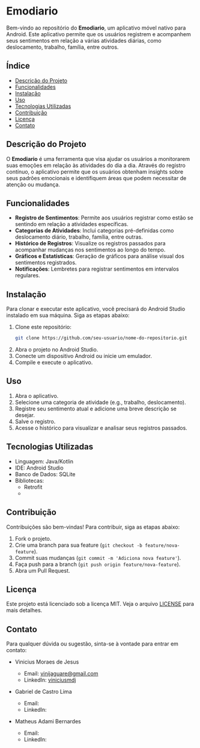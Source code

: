 # Emodiario

Bem-vindo ao repositório do **Emodiario**, um aplicativo móvel nativo para Android. Este aplicativo permite que os usuários registrem e acompanhem seus sentimentos em relação a várias atividades diárias, como deslocamento, trabalho, família, entre outros.

## Índice

- [Descrição do Projeto](#descrição-do-projeto)
- [Funcionalidades](#funcionalidades)
- [Instalação](#instalação)
- [Uso](#uso)
- [Tecnologias Utilizadas](#tecnologias-utilizadas)
- [Contribuição](#contribuição)
- [Licença](#licença)
- [Contato](#contato)

## Descrição do Projeto

O **Emodiario** é uma ferramenta que visa ajudar os usuários a monitorarem suas emoções em relação às atividades do dia a dia. Através do registro contínuo, o aplicativo permite que os usuários obtenham insights sobre seus padrões emocionais e identifiquem áreas que podem necessitar de atenção ou mudança.

## Funcionalidades

- **Registro de Sentimentos**: Permite aos usuários registrar como estão se sentindo em relação a atividades específicas.
- **Categorias de Atividades**: Inclui categorias pré-definidas como deslocamento diário, trabalho, família, entre outras.
- **Histórico de Registros**: Visualize os registros passados para acompanhar mudanças nos sentimentos ao longo do tempo.
- **Gráficos e Estatísticas**: Geração de gráficos para análise visual dos sentimentos registrados.
- **Notificações**: Lembretes para registrar sentimentos em intervalos regulares.

## Instalação

Para clonar e executar este aplicativo, você precisará do Android Studio instalado em sua máquina. Siga as etapas abaixo:

1. Clone este repositório:
   ```bash
   git clone https://github.com/seu-usuario/nome-do-repositorio.git


2. Abra o projeto no Android Studio.
3. Conecte um dispositivo Android ou inicie um emulador.
4. Compile e execute o aplicativo.
   
## Uso

1. Abra o aplicativo.
2. Selecione uma categoria de atividade (e.g., trabalho, deslocamento).
3. Registre seu sentimento atual e adicione uma breve descrição se desejar.
4. Salve o registro.
5. Acesse o histórico para visualizar e analisar seus registros passados.
   
## Tecnologias Utilizadas

- Linguagem: Java/Kotlin
- IDE: Android Studio
- Banco de Dados: SQLite
- Bibliotecas:
    - Retrofit
    - 
## Contribuição

Contribuições são bem-vindas! Para contribuir, siga as etapas abaixo:

1. Fork o projeto.
2. Crie uma branch para sua feature (`git checkout -b feature/nova-feature`).
3. Commit suas mudanças (`git commit -m 'Adiciona nova feature'`).
4. Faça push para a branch (`git push origin feature/nova-feature`).
5. Abra um Pull Request.

## Licença

Este projeto está licenciado sob a licença MIT. Veja o arquivo [LICENSE](./LICENSE) para mais detalhes.

## Contato

Para qualquer dúvida ou sugestão, sinta-se à vontade para entrar em contato:

- Vinicius Moraes de Jesus
    - Email: vinijaguare@gmail.com
    - LinkedIn: [viniciusmdj](https://www.linkedin.com/in/viniciusmdj/)

- Gabriel de Castro Lima
    - Email: 
    - LinkedIn: 

- Matheus Adami Bernardes
    - Email:
    - LinkedIn:
